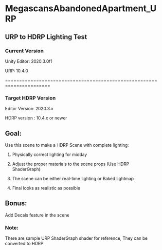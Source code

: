 # MegascansAbandonedApartment_URP
## URP to HDRP Lighting Test
 
### Current Version

Unity Editor: 2020.3.0f1 

URP: 10.4.0

======================================================================

### Target HDRP Version

Editor Version: 2020.3.x

HDRP version : 10.4.x or newer


## Goal:

Use this scene to make a HDRP Scene with complete lighting:


1. Physically correct lighting for midday


2. Adjust the proper materials to the scene props (Use HDRP ShaderGraph)


3. The scene can be either real-time lighting or Baked lightmap


4. Final looks as realistic as possible


## Bonus:

Add Decals feature in the scene

### Note:
There are sample URP ShaderGraph shader for reference, They can be converted to HDRP

